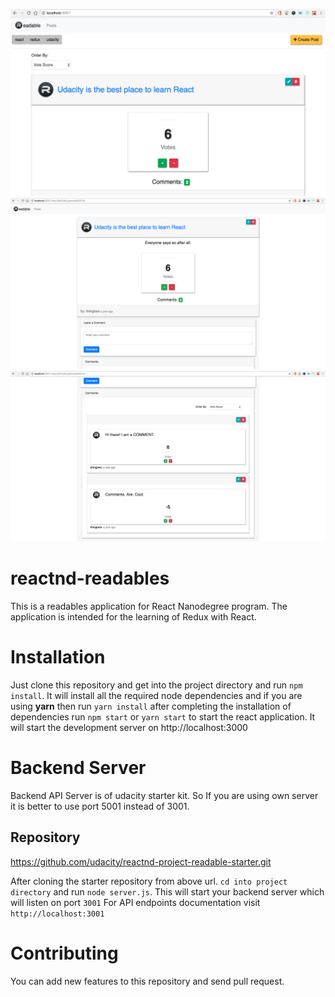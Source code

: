 ![](public/Screenshot.png?raw=true "Readables Main Page")
![](public/screenshot2.png?raw=true "Readables Post Page")
![](public/screenshot3.png?raw=true "Readables Comments")
# reactnd-readables

This is a readables application for React Nanodegree program. The application is intended for the learning of Redux with React.

# Installation

Just clone this repository and get into the project directory and run `npm install`. It will install all the required node dependencies and if you are using **yarn** then run `yarn install` after completing the installation of dependencies run `npm start` or `yarn start` to start the react application. It will start the development server on http://localhost:3000

# Backend Server

Backend API Server is of udacity starter kit. So If you are using own server it is better to use port 5001 instead of 3001.
## Repository

https://github.com/udacity/reactnd-project-readable-starter.git

After cloning the starter repository from above url.
`cd into project directory` and run `node server.js`.
This will start your backend server which will listen on port `3001`
For API endpoints documentation visit `http://localhost:3001`


# Contributing

You can add new features to this repository and send pull request.
